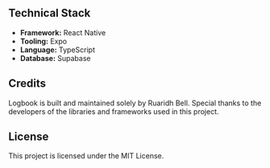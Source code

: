 <h2>Technical Stack</h2>

<ul>
	<li><strong>Framework:</strong> React Native</li>
	<li><strong>Tooling:</strong> Expo</li>
	<li><strong>Language:</strong> TypeScript</li>
	<li><strong>Database:</strong> Supabase</li>
</ul>

<h2>Credits</h2>

<p>Logbook is built and maintained solely by Ruaridh Bell. Special thanks to the developers of the libraries and frameworks used in this project.</p>

<h2>License</h2>

<p>This project is licensed under the MIT License.</p>

